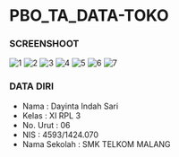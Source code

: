 # PBO_TA_DATA-TOKO

### SCREENSHOOT
![1](https://cloud.githubusercontent.com/assets/22117431/25465819/ea3c7634-2b2e-11e7-80a9-d0bae7e17395.PNG)
![2](https://cloud.githubusercontent.com/assets/22117431/25465822/eb0939c6-2b2e-11e7-8d6e-cb7b96e51154.PNG)
![3](https://cloud.githubusercontent.com/assets/22117431/25465824/ebfa0c5c-2b2e-11e7-91d1-538332dcf579.PNG)
![4](https://cloud.githubusercontent.com/assets/22117431/25465825/ec0ad550-2b2e-11e7-8acb-cd2ef66a1d8a.PNG)
![5](https://cloud.githubusercontent.com/assets/22117431/25465828/f1618800-2b2e-11e7-817e-d984937b485c.PNG)
![6](https://cloud.githubusercontent.com/assets/22117431/25465820/ea3cdcaa-2b2e-11e7-9110-54eb5e6ad97f.PNG)
![7](https://cloud.githubusercontent.com/assets/22117431/25465821/ea477016-2b2e-11e7-985e-83996e171f89.PNG)

### DATA DIRI
- Nama          : Dayinta Indah Sari
- Kelas         : XI RPL 3
- No. Urut      : 06
- NIS           : 4593/1424.070
- Nama Sekolah  : SMK TELKOM MALANG
